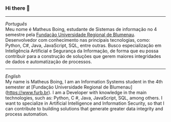 ### Hi there 👋
---
*Português*\
Meu nome é Matheus Boing, estudante de Sistemas de informação no 4 semestre pela [Fundação Universidade Regional de Blumenau](https://www.furb.br). Desenvolvedor com conhecimento nas principais tecnologias, como: Python, C#, Java, JavaScript, SQL, entre outras. Busco especialização em Inteligência Artificial e Segurança da Informação, de forma que eu possa contribuir para a construção de soluções que gerem maiores integridades de dados e automatização de processos.

---
*English*\
My name is Matheus Boing, I am an Information Systems student in the 4th semester at [Fundação Universidade Regional de Blumenau] (https://www.furb.br). I am a Developer with knowledge in the main technologies, such as: Python, C #, Java, JavaScript, SQL, among others. I want to specialize in Artificial Intelligence and Information Security, so that I can contribute to building solutions that generate greater data integrity and process automation.
<!--
**matheusboing/matheusboing** is a ✨ _special_ ✨ repository because its `README.md` (this file) appears on your GitHub profile.

Here are some ideas to get you started:

- 🔭 I’m currently working on ...
- 🌱 I’m currently learning ...
- 👯 I’m looking to collaborate on ...
- 🤔 I’m looking for help with ...
- 💬 Ask me about ...
- 📫 How to reach me: ...
- 😄 Pronouns: ...
- ⚡ Fun fact: ...
-->
